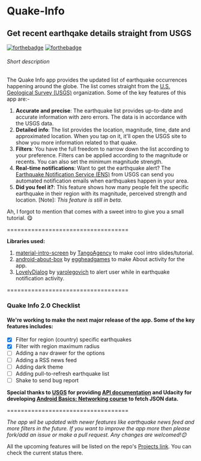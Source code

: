 # Quake-Info
## Get recent earthqake details straight from USGS

[![forthebadge](https://forthebadge.com/images/badges/made-with-java.svg)](https://forthebadge.com) [![forthebadge](https://forthebadge.com/images/badges/built-for-android.svg)](https://forthebadge.com)

###### Short description
The Quake Info app provides the updated list of earthquake occurrences happening around the globe. The list comes straight from the [U.S. Geological Survey (USGS)](https://www.usgs.gov/) organization. Some of the key features of this app are:-

1. **Accurate and precise**: The earthquake list provides up-to-date and accurate information with zero errors. The data is in accordance with the USGS data.
2. **Detailed info**: The list provides the location, magnitude, time, date and approximated location. When you tap on it, it'll open the USGS site to show you more information related to that quake.
3. **Filters**: You have the full freedom to narrow down the list according to your preference. Filters can be applied according to the magnitude or recents. You can also set the minimum magnitude strength. 
4. **Real-time notifications**: Want to get the earthquake alert? The [Earthquake Notification Service (ENS)](https://earthquake.usgs.gov/ens/) from USGS can send you automated notification emails when earthquakes happen in your area. 
5. **Did you feel it?**: This feature shows how many people felt the specific earthquake in their region with its magnitude, perceived strength and location. [Note]: _This feature is still in beta._

Ah, I forgot to mention that comes with a sweet intro to give you a small tutorial. 😋

===================================

**Libraries used:**

1. [material-intro-screen](https://github.com/TangoAgency/material-intro-screen) by [TangoAgency](https://github.com/TangoAgency) to make cool intro slides/tutorial.
2. [android-about-box](https://github.com/eggheadgames/android-about-box) by [eggheadgames](https://github.com/eggheadgames) to make About activity for the app.
3. [LovelyDialog](https://github.com/yarolegovich/LovelyDialog) by [yarolegovich](https://github.com/yarolegovich) to alert user while in earthquake notification activity.

===================================

### Quake Info 2.0 Checklist
#### We're working to make the next major release of the app. Some of the key features includes:

- [x] Filter for region (country) specific earthquakes
- [x] Filter with region maximum radius
- [ ] Adding a nav drawer for the options
- [ ] Adding a RSS news feed
- [ ] Adding dark theme
- [ ] Adding pull-to-refresh earthquake list
- [ ] Shake to send bug report

**Special thanks to [USGS](https://github.com/usgs) for providing [API documentation](https://earthquake.usgs.gov/fdsnws/event/1/) and Udacity for developing [Android Basics: Networking course](https://www.udacity.com/course/android-basics-networking--ud843) to fetch JSON data.**

===================================

_The app wil be updated with newer features like earthquake news feed and more filters in the future. If you want to improve the app more then please fork/add an issue or make a pull request. Any changes are welcomed!😊_

All the upcoming features will be listed on the repo's [Projects link](https://github.com/Kvaibhav01/Quake-Info/projects). You can check the current status there.
